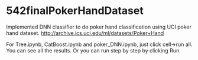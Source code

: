 # 542finalPokerHandDataset

Implemented DNN classifier to do poker hand classification using UCI poker hand dataset. http://archive.ics.uci.edu/ml/datasets/Poker+Hand

For Tree.ipynb, CatBoost.ipynb and poker_DNN.ipynb, just click cell->run all. You can see all the results.
Or you can run step by step by clicking Run.
